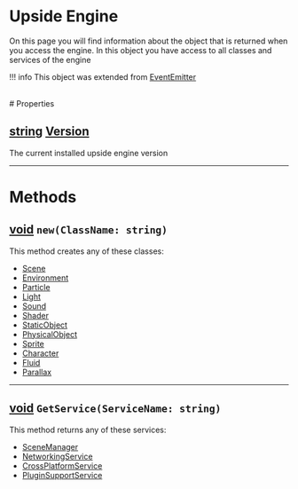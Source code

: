# Upside Engine

On this page you will find information about the object that is returned when you access the engine.
In this object you have access to all classes and services of the engine

!!! info
    This object was extended from [EventEmitter](Classes/EventEmitter.md)

<br>
# Properties

## [string](https://create.roblox.com/docs/datatypes/string) <u>Version</u>   
The current installed upside engine version

___

# Methods

## [void]() `new(ClassName: string)` 
This method creates any of these classes:

- [Scene](autogen/Scene.md)
- [Environment](autogen/Environment.md)
- [Particle](autogen/Particle.md)
- [Light](autogen/Light.md)
- [Sound](autogen/Sound.md)
- [Shader](autogen/Shader.md)
- [StaticObject](autogen/StaticObject.md)
- [PhysicalObject](autogen/PhysicalObject.md)
- [Sprite](autogen/Sprite.md)
- [Character](autogen/Character.md)
- [Fluid](autogen/Fluid.md)
- [Parallax](autogen/Parallax.md)

___

## [void]() `GetService(ServiceName: string)` 
This method returns any of these services:

- [SceneManager](autogen/SceneManager.md)
- [NetworkingService](autogen/NetworkingService.md)
- [CrossPlatformService](autogen/CrossPlatformService.md)
- [PluginSupportService](autogen/PluginSupportService.md)
